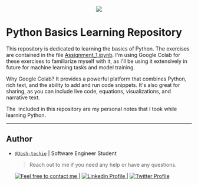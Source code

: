 <p align="center">
<img src ="https://th.bing.com/th/id/OIP.dJToM1TiZiJA0GYwzDHwjQHaHY?rs=1&pid=ImgDetMain">
</p>

# Python Basics Learning Repository

This repository is dedicated to learning the basics of Python. The exercises are contained in the file [Assignment_1.ipynb](./Assignment_1.ipynb). I'm using Google Colab for these exercises to familiarize myself with it, as I'll be using it extensively in future for machine learning tasks and model training.

Why Google Colab? It provides a powerful platform that combines Python, rich text, and the ability to add and run code snippets. It's also great for sharing, as you can include live code, equations, visualizations, and narrative text.

The <a href="/Python-Basics/Python Notes.pdf" class="image fit"><img src="https://icons.iconarchive.com/icons/gartoon-team/gartoon-apps/256/mathematica-explosion-icon.png" alt=""></a> included in this repository are my personal notes that I took while learning Python.

---

## Author

- [`@Josh-techie`](https://github.com/Josh-techie) | Software Engineer Student

  > Reach out to me if you need any help or have any questions.

  <a href="mailto:youssef.abouyahia@e-polytechnique.ma">
    <img alt="Feel free to contact me" src="https://img.shields.io/badge/-Ask_me_anything-blue?style=flat&logo=Gmail&logoColor=white&link=mailto:youssef.abouyahia@e-polytechnique.ma&color=3d85c6" />
  </a>
  <span> | </span>
    <a href="https://www.linkedin.com/in/youssef-abouyahia/">
        <img alt="Linkedin Profile" src="https://img.shields.io/badge/-Linkedin-0072b1?style=flat&logo=Linkedin&logoColor=white&link=https://www.linkedin.com/in/youssef-abouyahia/" />
    </a>
    <span> | </span>
    <a href="https://twitter.com/JoesephAb">
        <img alt="Twitter Profile" src="https://img.shields.io/badge/-Twitter-0072b1?style=flat&logo=Twitter&logoColor=white&link=https://twitter.com/JoesephAb&color=1DA1F2" />
    </a>
